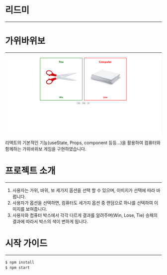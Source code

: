 # 리드미

---

# 가위바위보

---

![RockScissorPaper](./public/rockpaperscissor.png)

리액트의 기본적인 기능(useState, Props, component 등등…)을 활용하여 컴퓨터와 함께하는 가위바위보 게임을 구현하였습니다.

# 프로젝트 소개

---

1. 사용자는 가위, 바위, 보 세가지 옵션을 선택 할 수 있으며, 이미지가 선택에 따라 바뀝니다.
2. 사용자가 옵션을 선택하면, 컴퓨터도 세가지 옵션 중 랜덤으로 하나를 선택하여 이미지를 보여줍니다.
3. 사용자와 컴퓨터 박스에서 각각 다르게 결과를 알려주며(Win, Lose, Tie) 승패의 결과에 따라서 박스의 색이 변하게 됩니다.

# 시작 가이드

---

```jsx
$ npm install
$ npm start
```
